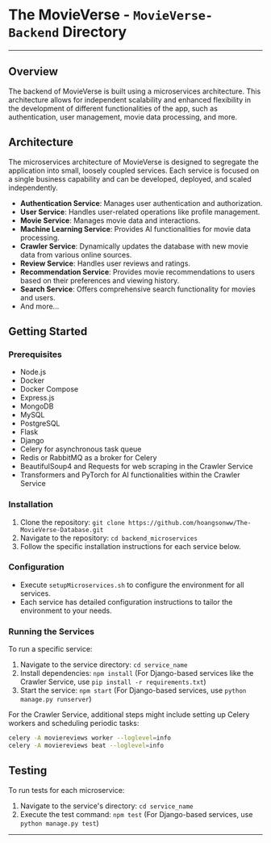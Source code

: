# The MovieVerse - `MovieVerse-Backend` Directory

---

## Overview

The backend of MovieVerse is built using a microservices architecture. This architecture allows for independent scalability and enhanced flexibility in the development of different functionalities of the app, such as authentication, user management, movie data processing, and more.

## Architecture

The microservices architecture of MovieVerse is designed to segregate the application into small, loosely coupled services. Each service is focused on a single business capability and can be developed, deployed, and scaled independently.

- **Authentication Service**: Manages user authentication and authorization.
- **User Service**: Handles user-related operations like profile management.
- **Movie Service**: Manages movie data and interactions.
- **Machine Learning Service**: Provides AI functionalities for movie data processing.
- **Crawler Service**: Dynamically updates the database with new movie data from various online sources.
- **Review Service**: Handles user reviews and ratings.
- **Recommendation Service**: Provides movie recommendations to users based on their preferences and viewing history.
- **Search Service**: Offers comprehensive search functionality for movies and users.
- And more...

## Getting Started

### Prerequisites

- Node.js
- Docker
- Docker Compose
- Express.js
- MongoDB
- MySQL
- PostgreSQL
- Flask
- Django
- Celery for asynchronous task queue
- Redis or RabbitMQ as a broker for Celery
- BeautifulSoup4 and Requests for web scraping in the Crawler Service
- Transformers and PyTorch for AI functionalities within the Crawler Service

### Installation

1. Clone the repository: `git clone https://github.com/hoangsonww/The-MovieVerse-Database.git`
2. Navigate to the repository: `cd backend_microservices`
3. Follow the specific installation instructions for each service below.

### Configuration

- Execute `setupMicroservices.sh` to configure the environment for all services.
- Each service has detailed configuration instructions to tailor the environment to your needs.

### Running the Services

To run a specific service:

1. Navigate to the service directory: `cd service_name`
2. Install dependencies: `npm install` (For Django-based services like the Crawler Service, use `pip install -r requirements.txt`)
3. Start the service: `npm start` (For Django-based services, use `python manage.py runserver`)

For the Crawler Service, additional steps might include setting up Celery workers and scheduling periodic tasks:

```bash
celery -A moviereviews worker --loglevel=info
celery -A moviereviews beat --loglevel=info
```

## Testing

To run tests for each microservice:

1. Navigate to the service's directory: `cd service_name`
2. Execute the test command: `npm test` (For Django-based services, use `python manage.py test`)

---
